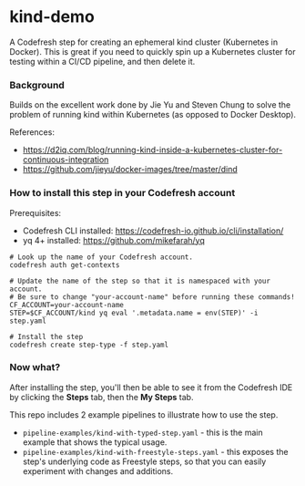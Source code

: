 # kind-demo

A Codefresh step for creating an ephemeral kind cluster (Kubernetes in Docker). This is great if you need to quickly spin up a Kubernetes cluster for testing within a CI/CD pipeline, and then delete it.

### Background

Builds on the excellent work done by Jie Yu and Steven Chung to solve the problem of running kind within Kubernetes (as opposed to Docker Desktop).

References:
- https://d2iq.com/blog/running-kind-inside-a-kubernetes-cluster-for-continuous-integration
- https://github.com/jieyu/docker-images/tree/master/dind

### How to install this step in your Codefresh account

Prerequisites:
- Codefresh CLI installed: https://codefresh-io.github.io/cli/installation/
- yq 4+ installed: https://github.com/mikefarah/yq

```
# Look up the name of your Codefresh account.
codefresh auth get-contexts

# Update the name of the step so that it is namespaced with your account.
# Be sure to change "your-account-name" before running these commands!
CF_ACCOUNT=your-account-name
STEP=$CF_ACCOUNT/kind yq eval '.metadata.name = env(STEP)' -i step.yaml

# Install the step
codefresh create step-type -f step.yaml
```

### Now what?

After installing the step, you'll then be able to see it from the Codefresh IDE by clicking the **Steps** tab, then the **My Steps** tab.

This repo includes 2 example pipelines to illustrate how to use the step.
- `pipeline-examples/kind-with-typed-step.yaml` - this is the main example that shows the typical usage.
- `pipeline-examples/kind-with-freestyle-steps.yaml` - this exposes the step's underlying code as Freestyle steps, so that you can easily experiment with changes and additions.